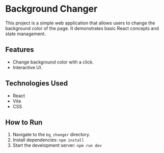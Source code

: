 # Background Changer

This project is a simple web application that allows users to change the background color of the page. It demonstrates basic React concepts and state management.

## Features

*   Change background color with a click.
*   Interactive UI.

## Technologies Used

*   React
*   Vite
*   CSS

## How to Run

1.  Navigate to the `bg_changer` directory.
2.  Install dependencies: `npm install`
3.  Start the development server: `npm run dev`
